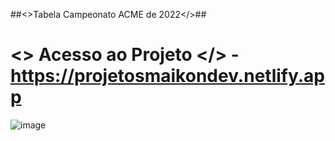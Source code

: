 ##<>Tabela Campeonato ACME de 2022</>##
# <> Acesso ao Projeto </> - https://projetosmaikondev.netlify.app
![image](https://user-images.githubusercontent.com/105945095/176804015-e9b8b4cf-8e39-444c-8245-78badcacf449.png)
